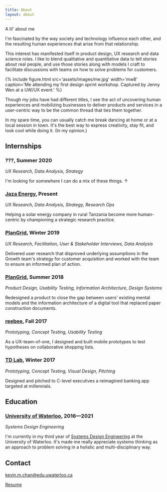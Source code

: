 ```yaml
---
title: About
layout: about
---
```

<section class="mw7 center mb4">
    <div class='f1-l f2-m f3 lh-title'>
		A lil' about me
	</div>
</section>

I'm fascinated by the way society and technology influence each other, and the resulting human experiences that arise from that relationship. 

This interest has manifested itself in product design, UX research and data science roles. I like to blend qualitative and quantitative data to tell stories about real people, and use those stories along with models I craft to facilitate discussions with teams on how to solve problems for customers. 

{% include figure.html src='assets/images/me.jpg'
    width='mw8'
    caption='Me attending my first design sprint workshop. Captured by Jenny Wen at a UW/UX event.'
%}

Though my jobs have had different titles, I see the act of uncovering human experiences and mobilizing businesses to deliver products and services in a user-centric way to be the common thread that ties them together.

In my spare time, you can usually catch me break dancing at home or at a local session in town. It's the best way to express creativity, stay fit, and look cool while doing it. (In my opinion.)

## Internships

### ???, Summer 2020
*UX Research, Data Analysis, Strategy*

I'm looking for somewhere I can do a mix of these things. ↑

### [Jaza Energy](https://jazaenergy.com), Present
*UX Research, Data Analysis, Strategy, Research Ops*

Helping a solar energy company in rural Tanzania become more human-centric by championing a strategic research practice.

### [PlanGrid](http://plangrid.com/), Winter 2019
*UX Research, Facilitation, User & Stakeholder Interviews, Data Analysis*

Delivered user research that disproved underlying assumptions in the Growth team's strategy for customer acquisition and worked with the team to ensure an informed plan of action.

### [PlanGrid](https://plangrid.com/), Summer 2018
*Product Design, Usability Testing, Information Architecture, Design Systems*

Redesigned a product to close the gap between users' existing mental models and the information architecture of a digital tool that replaced paper construction documents.

### [reebee](https://reebee.com), Fall 2017
*Prototyping, Concept Testing, Usability Testing*

As a UX-team-of-one, I designed and built mobile prototypes to test hypotheses on collaborative shopping lists.

### [TD Lab](https://tdlab.io/), Winter 2017
*Prototyping, Concept Testing, Visual Design, Pitching*

Designed and pitched to C-level executives a reimagined banking app targeted at millennials.

## Education
### [University of Waterloo](https://uwaterloo.ca), 2016—2021
*Systems Design Engineering*

I'm currently in my third year of [Systems Design Engineering](https://uwaterloo.ca/systems-design-engineering/about-systems-design-engineering/what-systems-design-engineering) at the University of Waterloo. It's made me really appreciate systems thinking as an approach to problem solving in a holistic and multi-disciplinary way.

## Contact
[kevin.m.chan@edu.uwaterloo.ca](mailto:kevin.m.chan@uwaterloo.ca)

[Resume](assets/resume-kc.pdf)